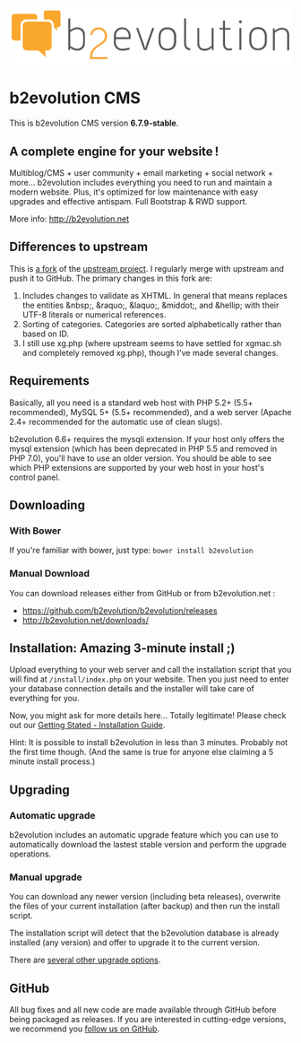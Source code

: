![b2evolution CMS](media/shared/global/logos/b2evolution_1016x208_wbg.png)

# b2evolution CMS

This is b2evolution CMS version **6.7.9-stable**.

## A complete engine for your website !

Multiblog/CMS + user community + email marketing + social network + more...
b2evolution includes everything you need to run and maintain a modern website.
Plus, it's optimized for low maintenance with easy upgrades and effective antispam. Full Bootstrap & RWD support.

More info: http://b2evolution.net

## Differences to upstream

This is [a fork](https://github.com/keithbowes/b2evolution) of the [upstream project](https://github.com/b2evolution/b2evolution).  I regularly merge with upstream and push it to GitHub.  The primary changes in this fork are:

1.  Includes changes to validate as XHTML.  In general that means replaces the entities &amp;nbsp;, &amp;raquo;, &amp;laquo;, &amp;middot;, and &amp;hellip; with their UTF-8 literals or numerical references.
1.  Sorting of categories.  Categories are sorted alphabetically rather than based on ID.
1.  I still use xg.php (where upstream seems to have settled for xgmac.sh and completely removed xg.php), though I've made several changes.

## Requirements

Basically, all you need is a standard web host with  PHP 5.2+ (5.5+ recommended), MySQL 5+ (5.5+ recommended), and a web server (Apache 2.4+ recommended for the automatic use of clean slugs).

b2evolution 6.6+ requires the mysqli extension.  If your host only offers the mysql extension (which has been deprecated in PHP 5.5 and removed in PHP 7.0), you'll have to use an older version.  You should be able to see which PHP extensions are supported by your web host in your host's control panel.

## Downloading

### With Bower

If you're familiar with bower, just type: `bower install b2evolution`

### Manual Download

You can download releases either from GitHub or from b2evolution.net :

- https://github.com/b2evolution/b2evolution/releases
- http://b2evolution.net/downloads/

## Installation: Amazing 3-minute install ;)

Upload everything to your web server and call the installation script that you will find at `/install/index.php` on your website. Then you just need to enter your database connection details and the installer will take care of everything for you.

Now, you might ask for more details here... Totally legitimate! Please check out our [Getting Stated - Installation Guide](http://b2evolution.net/man/getting-started).

Hint: It is possible to install b2evolution in less than 3 minutes. Probably not the first time though. (And the same is true for anyone else claiming a 5 minute install process.)

## Upgrading

### Automatic upgrade

b2evolution includes an automatic upgrade feature which you can use to automatically download the lastest stable version and perform the upgrade operations.

### Manual upgrade

You can download any newer version (including beta releases), overwrite the files of your current installation (after backup) and then run the install script.

The installation script will detect that the b2evolution database is already installed (any version) and offer to upgrade it to the current version.

There are [several other upgrade options](http://b2evolution.net/man/upgrading).

## GitHub

All bug fixes and all new code are made available through GitHub before being packaged as releases. If you are interested in cutting-edge versions, we recommend you [follow us on GitHub](https://github.com/b2evolution/b2evolution).
